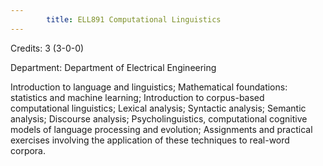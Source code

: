```yaml
---
        title: ELL891 Computational Linguistics
---
```

Credits: 3 (3-0-0)

Department: Department of Electrical Engineering

Introduction to language and linguistics; Mathematical foundations: statistics and machine learning; Introduction to corpus-based computational linguistics; Lexical analysis; Syntactic analysis; Semantic analysis; Discourse analysis; Psycholinguistics, computational cognitive models of language processing and evolution; Assignments and practical exercises involving the application of these techniques to real-word corpora.